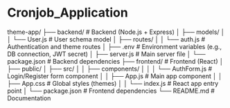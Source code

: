 # Cronjob_Application
 
theme-app/
├── backend/                 # Backend (Node.js + Express)
│   ├── models/
│   │   └── User.js          # User schema model
│   ├── routes/
│   │   └── auth.js          # Authentication and theme routes
│   ├── .env                 # Environment variables (e.g., DB connection, JWT secret)
│   ├── server.js            # Main server file
│   └── package.json         # Backend dependencies
├── frontend/                # Frontend (React)
│   ├── public/
│   ├── src/
│   │   ├── components/
│   │   │   └── AuthForm.js  # Login/Register form component
│   │   ├── App.js           # Main app component
│   │   ├── App.css          # Global styles (themes)
│   │   └── index.js         # React app entry point
│   └── package.json         # Frontend dependencies
└── README.md                # Documentation
